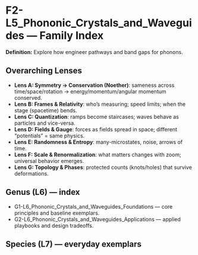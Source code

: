 # F2-L5_Phononic_Crystals_and_Waveguides — Family Index
**Definition:** Explore how engineer pathways and band gaps for phonons.

## Overarching Lenses

- **Lens A: Symmetry -> Conservation (Noether)**: sameness across time/space/rotation → energy/momentum/angular momentum conserved.
- **Lens B: Frames & Relativity**: who’s measuring; speed limits; when the stage (spacetime) bends.
- **Lens C: Quantization**: ramps become staircases; waves behave as particles and vice-versa.
- **Lens D: Fields & Gauge**: forces as fields spread in space; different “potentials” = same physics.
- **Lens E: Randomness & Entropy**: many-microstates, noise, arrows of time.
- **Lens F: Scale & Renormalization**: what matters changes with zoom; universal behavior emerges.
- **Lens G: Topology & Phases**: protected counts (knots/holes) that survive deformations.

## Genus (L6) — index
- G1-L6_Phononic_Crystals_and_Waveguides_Foundations — core principles and baseline exemplars.
- G2-L6_Phononic_Crystals_and_Waveguides_Applications — applied playbooks and design tradeoffs.

## Species (L7) — everyday exemplars
